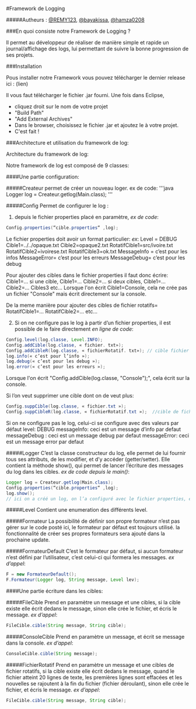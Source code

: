 #Framework de Logging

#####Autheurs : [@REMY123](https://github.com/REMY123), [@bayakissa](https://github.com/bayakissa), [@hamza0208](https://github.com/hamza0208)



###En quoi consiste notre Framework de Logging ?

Il permet au développeur de réaliser de manière simple et rapide un journal/affichage des 
logs, lui permettant de suivre la bonne progression de ses projets.




###Installation

Pous installer notre Framework vous pouvez télécharger le dernier release ici : (lien)

Il vous faut télécharger le fichier .jar fourni.
Une fois dans Eclipse, 

* cliquez droit sur le nom de votre projet 
* "Build Path"
* "Add External Archives"
* Dans le browser, choisissez le fichier .jar et ajoutez le à votre projet.
* C'est fait !




###Architecture et utilisation du framework de log:

Architecture du framework de log:

Notre framework de log est composé de 9 classes:

####Une partie configuration:

#####Createur
permet de créer un nouveau loger.
ex de code:
'''java 
Logger log = Createur.getlog(Main.class);
'''

#####Config
Permet de configurer le log :

1) depuis le fichier properties placé en paramètre, *ex de code*:
```java
Config.properties(“cible.properties“ ,log);
```
Le fichier properties doit avoir un format particulier:
*ex*:
Level = DEBUG
Cible1=../../opaque.txt
Cible2=opaque2.txt
RotatifCible1=src/ivoire.txt
RotatifCible2=ivoirese.txt
RotatifCible3=ok.txt
MessageInfo = c’est pour les infos 
MessageError= c’est pour les erreurs
MessageDebug= c’est pour les debug

Pour ajouter des cibles dans le fichier properties il faut donc écrire: Cible1=… si 
une cible, Cible1=… Cible2=… si deux cibles, Cible1=… Cible2=… Cibles3 etc…
Lorsque l'on écrit Cible1=Console, cela ne crée pas un fichier "Console" mais écrit 
directement sur la console.

De la meme manière pour ajouter des cibles de fichier rotatifs= RotatifCible1=… RotatifCible2=… etc…

2) Si on ne configure pas le log à partir d’un fichier properties, il est possible 
de le faire directement *en ligne de code*:

```java
Config.level(log.classe, Level.INFO);
Config.addCible(log.classe, « fichier. txt»);
Config.addCibleR(log.classe, « fichierRotatif. txt»); // cible fichier rotatif
log.info(« c’est pour l’info »);
log.debug(« c’est pour les debug »);
log.error(« c’est pour les erreurs »);
```
Lorsque l'on écrit "Config.addCible(log.classe, "Console");", cela écrit sur la console.


Si l’on veut supprimer une cible dont on de veut plus:
```java
Config.suppCible(log.classe, « fichier.txt »);   
Config.suppCibleR(log.classe, « fichierRotatif.txt »);  //cible de fichier rotatif
```

Si on ne configure pas le log, celui-ci se configure avec des valeurs par défaut 
level: DEBUG
messageInfo: ceci est un message d’info par defaut
messageDebug : ceci est un message debug par defaut
messageError: ceci est un message error par defaut


#####Logger
C’est la classe constructeur du log, elle permet de lui fournir tous ses attributs, de les modifier, et d’y accéder (getter/setter).
Elle contient la méthode show(), qui permet de lancer l’écriture des messages du log dans les cibles.
*ex de code depuis le main()*:

```java
Logger log = Createur.getlog(Main.class);
Config.properties(“cible.properties“ ,log);
log.show();
// ici on a créé un log, on l’a configuré avec le fichier properties, ensuite on écrit les messages du log dans toutes les cibles définies.
```


#####Level
Contient une enumeration des différents level.


#####Formateur
La possibilité de définir son propre formateur n’est pas gérer sur le code posté ici, le formateur par défaut est toujours utilisé. la fonctionnalité de créer ses propres formateurs sera ajouté dans la prochaine update. 


#####FormateurDefault
C’est le formateur par défaut, si aucun formateur n’est défini par l’utilisateur, c’est celui-ci qui formera les messages.
*ex d’appel*:
```java
F = new FormateurDefault();
F.Formateur(Logger log, String message, Level lev);
```

####Une partie écriture dans les cibles:


#####FileCible
Prend en paramètre un message et une cibles, si la cible existe elle écrit dedans le message, sinon elle crée le fichier, et écris le message.
*ex d’appel*:
```java
FileCible.cible(String message, String cible);
```


#####ConsoleCible
Prend en paramètre un message, et écrit se message dans la console.
*ex d’appel*:
```java
ConsoleCible.cible(String message);
```


#####FichierRotatif
Prend en paramètre un message et une cibles de fichier rotatifs, si la cible existe elle écrit dedans le message, quand le fichier atteint 20 lignes de texte, les premières lignes sont effacées et les nouvelles se rajoutent à la fin du fichier (fichier déroulant), sinon elle crée le fichier, et écris le message.
*ex d’appel*:
```java
FileCible.cible(String message, String cible);
```